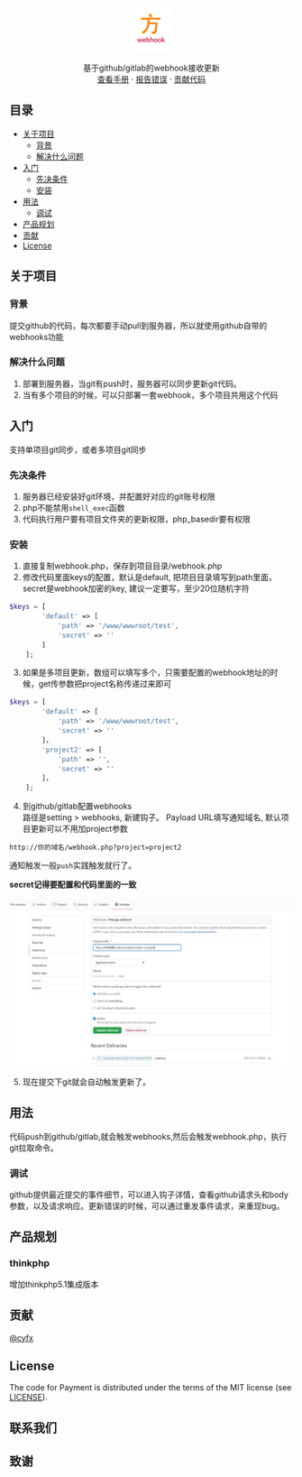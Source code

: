 <p align="center">
  <a href="https://github.com/cyfx/webhook">
    <img src="images/logo.png" alt="Logo" width="80" height="80">
  </a>
  <p align="center">
    基于github/gitlab的webhook接收更新
    <!-- <br /> -->
    <!-- <a href="https://github.com/cyfx/webhook"><strong>Explore the docs »</strong></a> -->
    <!-- <br /> -->
    <br />
    <a href="https://github.com/cyfx/webhook">查看手册</a>
    ·
    <a href="https://github.com/cyfx/webhook/issues">报告错误</a>
    ·
    <a href="https://github.com/cyfx/webhook/issues">贡献代码</a>
  </p>
</p>



<!-- TABLE OF CONTENTS -->
## 目录

* [关于项目](#关于项目)
  * [背景](#背景)
  * [解决什么问题](#解决什么问题)
* [入门](#入门)
  * [先决条件](#先决条件)
  * [安装](#安装)
* [用法](#用法)
  * [调试](#调试)
* [产品规划](#产品规划)
* [贡献](#贡献)
* [License](#license)



<!-- ABOUT THE PROJECT -->
## 关于项目

### 背景

提交github的代码，每次都要手动pull到服务器，所以就使用github自带的webhooks功能

### 解决什么问题

1. 部署到服务器，当git有push时，服务器可以同步更新git代码。
2. 当有多个项目的时候，可以只部署一套webhook，多个项目共用这个代码





<!-- GETTING STARTED -->
## 入门

支持单项目git同步，或者多项目git同步
### 先决条件

1. 服务器已经安装好git环境，并配置好对应的git账号权限
2. php不能禁用`shell_exec`函数
3. 代码执行用户要有项目文件夹的更新权限，php_basedir要有权限

### 安装

1. 直接复制webhook.php，保存到项目目录/webhook.php
2. 修改代码里面keys的配置，默认是default, 把项目目录填写到path里面，secret是webhook加密的key, 建议一定要写，至少20位随机字符
```php
$keys = [
        'default' => [
            'path' => '/www/wwwroot/test',
            'secret' => ''
        ]
    ];
```
3. 如果是多项目更新，数组可以填写多个，只需要配置的webhook地址的时候，get传参数把project名称传递过来即可
```php
$keys = [
        'default' => [
            'path' => '/www/wwwroot/test',
            'secret' => ''
        ]，
        'project2' => [
            'path' => '',
            'secret' => ''
        ]，
    ];
```
4. 到github/gitlab配置webhooks  
路径是setting > webhooks, 新建钩子。 Payload URL填写通知域名, 默认项目更新可以不用加project参数
```
http://你的域名/webhook.php?project=project2
```
通知触发一般`push`实践触发就行了。

**secret记得要配置和代码里面的一致**

<img src="images/webhook.jpg" alt="webhook" width="600">

5. 现在提交下git就会自动触发更新了。

<!-- USAGE EXAMPLES -->
## 用法

代码push到github/gitlab,就会触发webhooks,然后会触发webhook.php，执行git拉取命令。

### 调试

github提供最近提交的事件细节，可以进入钩子详情，查看github请求头和body参数，以及请求响应。更新错误的时候，可以通过重发事件请求，来重现bug。



<!-- ROADMAP -->
## 产品规划

### thinkphp
增加thinkphp5.1集成版本



<!-- CONTRIBUTING -->
## 贡献

[@cyfx](https://github.com/cyfx)


<!-- LICENSE -->
## License

The code for Payment is distributed under the terms of the MIT license (see [LICENSE](LICENSE)).



<!-- CONTACT -->
## 联系我们






<!-- ACKNOWLEDGEMENTS -->
## 致谢
